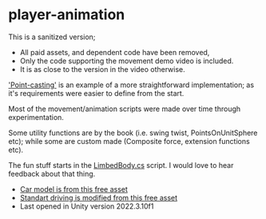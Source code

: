 # player-animation

This is a sanitized version; 
- All paid assets, and dependent code have been removed,
- Only the code supporting the movement demo video is included.
- It is as close to the version in the video otherwise.

['Point-casting'](https://github.com/ucanluc/player-animation/blob/75eec4ecbb7a6c39e46b72a3a0b4fa3b247dea7c/Assets/Scripts/Common/PointCasting/RaPointCastSnapshot.cs#L11C18-L11C37) is an example of a more straightforward implementation; as it's requirements were easier to define from the start. 

Most of the movement/animation scripts were made over time through experimentation.

Some utility functions are by the book (i.e. swing twist, PointsOnUnitSphere etc); while some are custom made (Composite force, extension functions etc).

The fun stuff starts in the [LimbedBody.cs](https://github.com/ucanluc/player-animation/blob/75eec4ecbb7a6c39e46b72a3a0b4fa3b247dea7c/Assets/Scripts/Movement/LimbedBody.cs#L292) script.
I would love to hear feedback about that thing.

- [Car model is from this free asset](https://assetstore.unity.com/packages/3d/vehicles/land/arcade-free-racing-car-161085)
- [Standart driving is modified from this free asset](https://assetstore.unity.com/packages/tools/physics/prometeo-car-controller-209444)  
- Last opened in Unity version 2022.3.10f1
